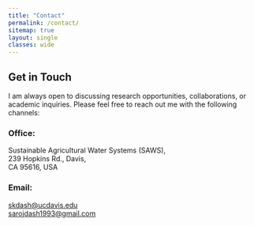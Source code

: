 ```yaml
---
title: "Contact"
permalink: /contact/
sitemap: true
layout: single
classes: wide
---
```

## Get in Touch
I am always open to discussing research opportunities, collaborations, or academic inquiries. Please feel free to reach out me with the following channels:

### Office:
Sustainable Agricultural Water Systems (SAWS),<br>
239 Hopkins Rd., Davis,<br>
CA 95616, USA<br>
### Email:
[skdash@ucdavis.edu](mailto:skdash@ucdavis.edu)<br>
[sarojdash1993@gmail.com](mailto:sarojdash1993@gmail.com)
